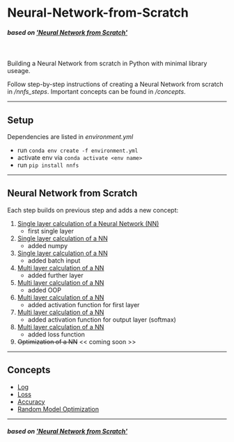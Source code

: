# Neural-Network-from-Scratch

##### *based on ['Neural Network from Scratch'](https://nnfs.io)*

<br>

Building a Neural Network from scratch in Python with minimal library useage. 

Follow step-by-step instructions of creating a Neural Network from scratch in */nnfs_steps*.
Important concepts can be found in */concepts*.

---

## Setup

Dependencies are listed in *environment.yml*

* run `conda env create -f environment.yml`
* activate env via `conda activate <env name>`
* run `pip install nnfs`

---

## Neural Network from Scratch

Each step builds on previous step and adds a new concept:

01. [Single layer calculation of a Neural Network (NN)](nnfs_steps\01_nnfs_single-layer01.py)
    * first single layer
02. [Single layer calculation of a NN](nnfs_steps\02_nnfs_single-layer02.py)
    * added numpy
03. [Single layer calculation of a NN](nnfs_steps\03_nnfs_single-layer03.py)
    * added batch input
04. [Multi layer calculation of a NN](nnfs_steps\04_nnfs_multi-layer01.py)
    * added further layer
05. [Multi layer calculation of a NN](nnfs_steps\05_nnfs_multi-layer02.py)
    * added OOP
06. [Multi layer calculation of a NN](nnfs_steps\06_nnfs_activation01.py)
    * added activation function for first layer
07. [Multi layer calculation of a NN](nnfs_steps\07_nnfs_activation02.py)
    * added activation function for output layer (softmax)
08. [Multi layer calculation of a NN](nnfs_steps\08_nnfs_loss.py)
    * added loss function
09. ~~Optimization of a NN~~ << coming soon >>

---

## Concepts
* [Log](concepts\log.py)
* [Loss](concepts\loss.py)
* [Accuracy](concepts\accuracy.py)
* [Random Model Optimization](concepts\random_optimization.py)

---

#### *based on ['Neural Network from Scratch'](https://nnfs.io)*